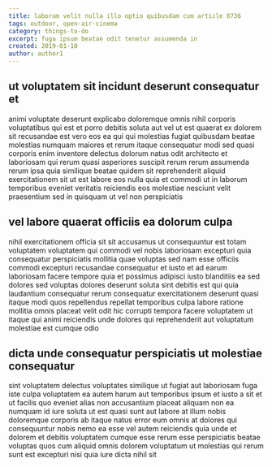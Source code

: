 ```yaml
---
title: laborum velit nulla illo optio quibusdam cum article 8736
tags: outdoor, open-air-cinema
category: things-to-do
excerpt: fuga ipsum beatae odit tenetur assumenda in
created: 2019-01-10
author: author1
---
```


## ut voluptatem sit incidunt deserunt consequatur et

animi voluptate deserunt explicabo doloremque omnis nihil corporis voluptatibus qui est et porro debitis soluta aut vel ut est quaerat ex dolorem sit recusandae est vero eos ea qui qui molestias fugiat quibusdam beatae molestias numquam maiores et rerum itaque consequatur modi sed quasi corporis enim inventore delectus dolorum natus odit architecto et laboriosam qui rerum quasi asperiores suscipit rerum rerum assumenda rerum ipsa quia similique beatae quidem sit reprehenderit aliquid exercitationem sit ut est labore eos nulla quia et commodi ut in laborum temporibus eveniet veritatis reiciendis eos molestiae nesciunt velit praesentium sed in quisquam ut vel non perspiciatis

## vel labore quaerat officiis ea dolorum culpa

nihil exercitationem officia sit sit accusamus ut consequuntur est totam voluptatem voluptatem qui commodi vel nobis laboriosam excepturi quia consequatur perspiciatis mollitia quae voluptas sed nam esse officiis commodi excepturi recusandae consequatur et iusto et ad earum laboriosam facere tempore quia et possimus adipisci iusto blanditiis ea sed dolores sed voluptas dolores deserunt soluta sint debitis est qui quia laudantium consequatur rerum consequatur exercitationem deserunt quasi itaque modi quos repellendus repellat temporibus culpa labore ratione mollitia omnis placeat velit odit hic corrupti tempora facere voluptatem ut itaque qui animi reiciendis unde dolores qui reprehenderit aut voluptatum molestiae est cumque odio

## dicta unde consequatur perspiciatis ut molestiae consequatur

sint voluptatem delectus voluptates similique ut fugiat aut laboriosam fuga iste culpa voluptatem ea autem harum aut temporibus ipsum et iusto a sit et ut facilis quo eveniet alias non accusantium placeat aliquam non ea numquam id iure soluta ut est quasi sunt aut labore at illum nobis doloremque corporis ab itaque natus error eum omnis at dolores qui consequuntur nobis nemo ea esse vel autem reiciendis quia unde et dolorem et debitis voluptatem cumque esse rerum esse perspiciatis beatae voluptas quos cum aliquid omnis dolorem voluptatum ut molestias qui rerum sunt est excepturi nisi quia iure dicta nihil sit
